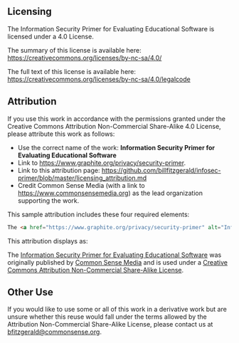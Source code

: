 ## Licensing

The Information Security Primer for Evaluating Educational Software is licensed under a 4.0 License.

The summary of this license is available here: https://creativecommons.org/licenses/by-nc-sa/4.0/

The full text of this license is available here: https://creativecommons.org/licenses/by-nc-sa/4.0/legalcode

## Attribution

If you use this work in accordance with the permissions granted under the Creative Commons Attribution Non-Commercial Share-Alike 4.0 License, please attribute this work as follows:

* Use the correct name of the work: **Information Security Primer for Evaluating Educational Software**
* Link to https://www.graphite.org/privacy/security-primer.
* Link to this attribution page: https://github.com/billfitzgerald/infosec-primer/blob/master/licensing_attribution.md
* Credit Common Sense Media (with a link to https://www.commonsensemedia.org) as the lead organization supporting the work.

This sample attribution includes these four required elements:

```html
The <a href="https://www.graphite.org/privacy/security-primer" alt="Information Security Primer for Evaluating Educational Software" title="Information Security Primer for Evaluating Educational Software">Information Security Primer for Evaluating Educational Software</a> was originally published by <a href="https://www.commonsensemedia.org" alt="Common Sense Media" title="Common Sense Media">Common Sense Media</a> and is used under a <a href="https://github.com/billfitzgerald/infosec-primer/blob/master/licensing_attribution.md" alt="Attribution and licensing information" title="Attribution and licensing information">Creative Commons Attribution Non-Commercial Share-Alike</a> License.
```

This attribution displays as:

The <a href="https://www.graphite.org/privacy/security-primer" alt="Information Security Primer for Evaluating Educational Software" title="Information Security Primer for Evaluating Educational Software">Information Security Primer for Evaluating Educational Software</a> was originally published by <a href="https://www.commonsensemedia.org" alt="Common Sense Media" title="Common Sense Media">Common Sense Media</a> and is used under a <a href="https://github.com/billfitzgerald/infosec-primer/blob/master/licensing_attribution.md" alt="Attribution and licensing information" title="Attribution and licensing information">Creative Commons Attribution Non-Commercial Share-Alike License</a>.

## Other Use

If you would like to use some or all of this work in a derivative work but are unsure whether this reuse would fall under the terms allowed by the Attribution Non-Commercial Share-Alike License, please contact us at bfitzgerald@commonsense.org.
